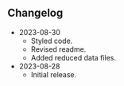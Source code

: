 ## Changelog
* 2023-08-30
	- Styled code.
	- Revised readme.
	- Added reduced data files.
* 2023-08-28
	- Initial release.